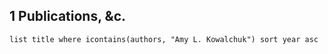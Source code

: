 
## 1 Publications, &c.
```dataview
list title where icontains(authors, "Amy L. Kowalchuk") sort year asc
```